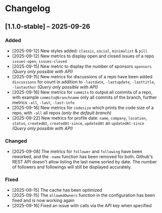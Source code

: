 # Changelog

## [1.1.0-stable] – 2025-09-26
### Added
- [2025-09-12] New styles added: `classic`, `social`, `minimalist` & `pill`
- [2025-09-12] New metrics to display open and closed issues of a repo `issues-open`, `issues-closed`
- [2025-09-15] New metric to display the number of sponsors `sponsors` *(Query only possible with API)*
- [2025-09-15] New metrics for discussions of a repo have been added `discussions` for count in addition to `-lastdate`, `-lastupdate`, `-lasttitle`, `-lastauthor` *(Query only possible with API)*
- [2025-09-16] New metrics for `commits` to output all commits of a repo, with example `commits@branchname` only all commits of the branch, further metrics `-all`, `-last`, `-last-info`
- [2025-09-16] New metrics for `codesize` which prints the code size of a repo, with `-all` all repos *(only the default branch)*
- [2025-09-22] New metrics for profile date: `name`, `company`, `location`, `status`, `createdAt`, `createdAt-since`, `updatedAt` an `updatedAt-since` *(Query only possible with API)*

### Changed
- [2025-09-08] The metrics for `follower` and `following` have been reworked, and the `-name` function has been removed for both. Github's REST API doesn't allow listing the last name sorted by date. The number of followers and followings will still be displayed accurately.

### Fixed
- [2025-09-15] The cache has been optimized
- [2025-09-15] The `allowedOwners` function in the configuration has been fixed and is now working again
- [2025-09-16] Fixed an issue with calls via the API key when specified

